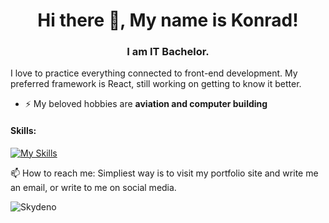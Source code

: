 <h1 align="center">Hi there 👋, My name is Konrad!</h1>
<h3 align="center">I am IT Bachelor.</h3>
I love to practice everything connected to front-end development. My preferred framework is React, still working on getting to know it better.

- ⚡ My beloved hobbies are **aviation and computer building**

#### Skills: 
[![My Skills](https://skills.thijs.gg/icons?i=js,html,css,react,nextjs,tailwind,scss)](https://skills.thijs.gg)

📫 How to reach me: Simpliest way is to visit my portfolio site and write me an email, or write to me on social media. 

<p>
  <img align="center" src="https://github-readme-stats.vercel.app/api/top-langs?username=Skydeno&show_icons=true&locale=en&layout=compact"   alt="Skydeno" />
</p>


